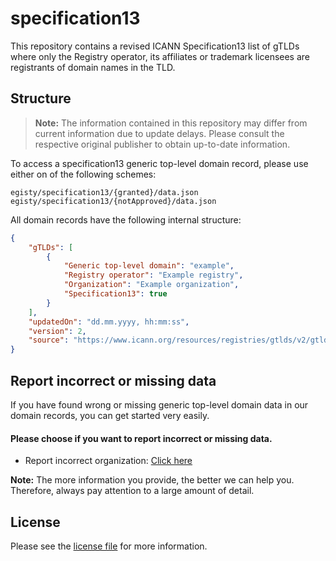 # specification13
This repository contains a revised ICANN Specification13 list of gTLDs where only the Registry operator, its affiliates or trademark licensees are registrants of domain names in the TLD.

## Structure

> **Note:** The information contained in this repository may differ from current information due to update delays. Please consult the respective original publisher to obtain up-to-date information.

To access a specification13 generic top-level domain record, please use either on of the following schemes:

```
egisty/specification13/{granted}/data.json
egisty/specification13/{notApproved}/data.json
```

All domain records have the following internal structure:

```json
{
    "gTLDs": [
        {
            "Generic top-level domain": "example",
            "Registry operator": "Example registry",
            "Organization": "Example organization",
            "Specification13": true
        }
    ],
    "updatedOn": "dd.mm.yyyy, hh:mm:ss",
    "version": 2,
    "source": "https://www.icann.org/resources/registries/gtlds/v2/gtlds.json"
}
```

## Report incorrect or missing data
If you have found wrong or missing generic top-level domain data in our domain records, you can get started very easily.

#### Please choose if you want to report incorrect or missing data.
- Report incorrect organization: [Click here](https://github.com/egisty/specification13/issues/new?assignees=&labels=&template=incorrect-organization-report.md&title=)

**Note:** The more information you provide, the better we can help you. Therefore, always pay attention to a large amount of detail.

## License

Please see the [license file](https://github.com/egisty/specification13/blob/master/LICENSE) for more information.
